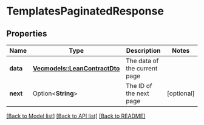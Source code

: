 # TemplatesPaginatedResponse

## Properties

Name | Type | Description | Notes
------------ | ------------- | ------------- | -------------
**data** | [**Vec<models::LeanContractDto>**](LeanContractDto.md) | The data of the current page | 
**next** | Option<**String**> | The ID of the next page | [optional]

[[Back to Model list]](../README.md#documentation-for-models) [[Back to API list]](../README.md#documentation-for-api-endpoints) [[Back to README]](../README.md)


